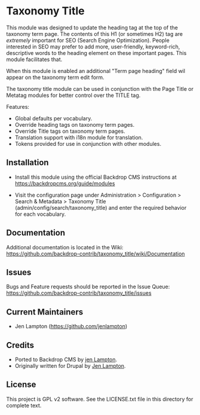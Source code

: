 Taxonomy Title
==============

This module was designed to update the heading tag at the top of the taxonomy
term page. The contents of this H1 (or sometimes H2) tag are *extremely*
important for SEO (Search Engine Optimization). People interested in SEO may
prefer to add more, user-friendly, keyword-rich, descriptive words to the
heading element on these important pages. This module facilitates that.

When this module is enabled an additional "Term page heading" field wil appear
on the taxonomy term edit form.

The taxonomy title module can be used in conjunction with the Page Title or
Metatag modules for better control over the TITLE tag.

Features:
* Global defaults per vocabulary.
* Override heading tags on taxonomy term pages.
* Override Title tags on taxonomy term pages.
* Translation support with i18n module for translation.
* Tokens provided for use in conjunction with other modules.


Installation
------------

- Install this module using the official Backdrop CMS instructions at
  https://backdropcms.org/guide/modules

- Visit the configuration page under Administration > Configuration >
  Search & Metadata > Taxonomy Title (admin/config/search/taxonomy_title) and
  enter the required behavior for each vocabulary.

Documentation
-------------

Additional documentation is located in the Wiki:
https://github.com/backdrop-contrib/taxonomy_title/wiki/Documentation

Issues
------

Bugs and Feature requests should be reported in the Issue Queue:
https://github.com/backdrop-contrib/taxonomy_title/issues

Current Maintainers
-------------------

- Jen Lampton (https://github.com/jenlampton)

Credits
-------

- Ported to Backdrop CMS by [jen Lampton](https://github.com/jenlampton).
- Originally written for Drupal by [Jen Lampton](https://www.drupal.org/u/jenlampton).

License
-------

This project is GPL v2 software. See the LICENSE.txt file in this directory for
complete text.


